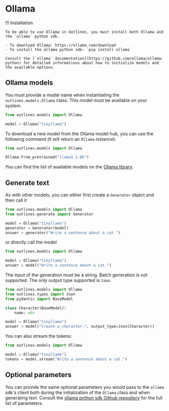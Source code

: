# Ollama

!!! Installation

    To be able to use Ollama in Outlines, you must install both Ollama and the `ollama` python sdk.

    - To download Ollama: https://ollama.com/download
    - To install the ollama python sdk: `pip install ollama`

    Consult the [`ollama` documentation](https://github.com/ollama/ollama-python) for detailed informations about how to initialize models and the available options.

## Ollama models

You must provide a model name when instantiating the `outlines.models.Ollama` class. This model must be available on your system.
```python
from outlines.models import Ollama

model = Ollama("tinyllama")
```

To download a new model from the Ollama model hub, you can use the following command (it will return an `Ollama` instance):
```python
from outlines.models import Ollama

Ollama.from_pretrained("llama3.1:8b")
```

You can find the list of available models on the [Ollama library](https://ollama.com/library).

## Generate text

As with other models, you can either first create a `Generator` object and then call it
```python
from outlines.models import Ollama
from outlines.generate import Generator

model = Ollama("tinyllama")
generator = Generator(model)
answer = generator("Write a sentence about a cat.")
```
or directly call the model
```python
from outlines.models import Ollama

model = Ollama("tinyllama")
answer = model("Write a sentence about a cat.")
```

The input of the generation must be a string. Batch generation is not supported.
The only output type supported is `Json`.
```python
from outlines.models import Ollama
from outlines.types import Json
from pydantic import BaseModel

class Character(BaseModel):
    name: str

model = Ollama("tinyllama")
answer = model("Create a character.", output_type=Json(Character))
```

You can also stream the tokens:
```python
from outlines.models import Ollama

model = Ollama("tinyllama")
tokens = model.stream("Write a sentence about a cat.")
```

## Optional parameters

You can provide the same optional parameters you would pass to the `ollama` sdk's client both during the initialization of the `Ollama` class and when generating text.
Consult the [ollama python sdk Github repository](https://github.com/ollama/ollama-python) for the full list of parameters.
